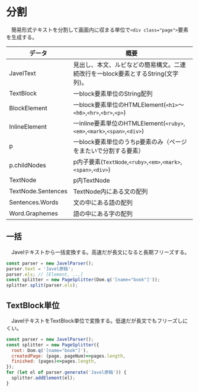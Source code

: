 # 分割

　簡易形式テキストを分割して画面内に収まる単位で`<div class="page">`要素を生成する。

データ|概要
-----|----
JavelText|見出し、本文、ルビなどの簡易構文。二連続改行を一block要素とするString(文字列)。
TextBlock|一block要素単位のString配列
BlockElement|一block要素単位のHTMLElement(`<h1>`〜`<h6>`,`<hr>`,`<br>`,`<p>`)
InlineElement|一inline要素単位のHTMLElement(`<ruby>`,`<em>`,`<mark>`,`<span>`,`<div>`)
p|一block要素単位のうちp要素のみ（ページをまたいで分割する要素）
p.childNodes|p内子要素(`TextNode`,`<ruby>`,`<em>`,`<mark>`,`<span>`,`<div>`)
TextNode|p内TextNode
TextNode.Sentences|TextNode内にある文の配列
Sentences.Words|文の中にある語の配列
Word.Graphemes|語の中にある字の配列

## 一括

　Javelテキストから一括変換する。高速だが長文になると長期フリーズする。

```javascript
const parser = new JavelParser();
parser.text = 'Javel原稿';
parser.els; // [Element, ...]
const splitter = new PageSplitter(Dom.q('[name="book"]'));
splitter.split(parser.els);
```

## TextBlock単位

　JavelテキストをTextBlock単位で変換する。低速だが長文でもフリーズしにくい。

```javascript
const parser = new JavelParser();
const splitter = new PageSplitter({
  root: Dom.q('[name="book"]'),
  createdPage: (page, pageNum)=>pages.length, 
  finished: (pages)=>pages.length,
});
for (let el of parser.generate('Javel原稿')) {
  splitter.addElement(el);
}
```

